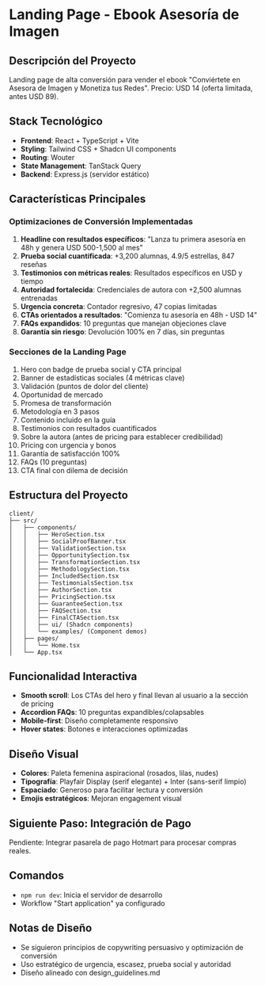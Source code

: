 # Landing Page - Ebook Asesoría de Imagen

## Descripción del Proyecto
Landing page de alta conversión para vender el ebook "Conviértete en Asesora de Imagen y Monetiza tus Redes". Precio: USD 14 (oferta limitada, antes USD 89).

## Stack Tecnológico
- **Frontend**: React + TypeScript + Vite
- **Styling**: Tailwind CSS + Shadcn UI components
- **Routing**: Wouter
- **State Management**: TanStack Query
- **Backend**: Express.js (servidor estático)

## Características Principales

### Optimizaciones de Conversión Implementadas
1. **Headline con resultados específicos**: "Lanza tu primera asesoría en 48h y genera USD 500-1,500 al mes"
2. **Prueba social cuantificada**: +3,200 alumnas, 4.9/5 estrellas, 847 reseñas
3. **Testimonios con métricas reales**: Resultados específicos en USD y tiempo
4. **Autoridad fortalecida**: Credenciales de autora con +2,500 alumnas entrenadas
5. **Urgencia concreta**: Contador regresivo, 47 copias limitadas
6. **CTAs orientados a resultados**: "Comienza tu asesoría en 48h - USD 14"
7. **FAQs expandidos**: 10 preguntas que manejan objeciones clave
8. **Garantía sin riesgo**: Devolución 100% en 7 días, sin preguntas

### Secciones de la Landing Page
1. Hero con badge de prueba social y CTA principal
2. Banner de estadísticas sociales (4 métricas clave)
3. Validación (puntos de dolor del cliente)
4. Oportunidad de mercado
5. Promesa de transformación
6. Metodología en 3 pasos
7. Contenido incluido en la guía
8. Testimonios con resultados cuantificados
9. Sobre la autora (antes de pricing para establecer credibilidad)
10. Pricing con urgencia y bonos
11. Garantía de satisfacción 100%
12. FAQs (10 preguntas)
13. CTA final con dilema de decisión

## Estructura del Proyecto
```
client/
├── src/
│   ├── components/
│   │   ├── HeroSection.tsx
│   │   ├── SocialProofBanner.tsx
│   │   ├── ValidationSection.tsx
│   │   ├── OpportunitySection.tsx
│   │   ├── TransformationSection.tsx
│   │   ├── MethodologySection.tsx
│   │   ├── IncludedSection.tsx
│   │   ├── TestimonialsSection.tsx
│   │   ├── AuthorSection.tsx
│   │   ├── PricingSection.tsx
│   │   ├── GuaranteeSection.tsx
│   │   ├── FAQSection.tsx
│   │   ├── FinalCTASection.tsx
│   │   ├── ui/ (Shadcn components)
│   │   └── examples/ (Component demos)
│   ├── pages/
│   │   └── Home.tsx
│   └── App.tsx
```

## Funcionalidad Interactiva
- **Smooth scroll**: Los CTAs del hero y final llevan al usuario a la sección de pricing
- **Accordion FAQs**: 10 preguntas expandibles/colapsables
- **Mobile-first**: Diseño completamente responsivo
- **Hover states**: Botones e interacciones optimizadas

## Diseño Visual
- **Colores**: Paleta femenina aspiracional (rosados, lilas, nudes)
- **Tipografía**: Playfair Display (serif elegante) + Inter (sans-serif limpio)
- **Espaciado**: Generoso para facilitar lectura y conversión
- **Emojis estratégicos**: Mejoran engagement visual

## Siguiente Paso: Integración de Pago
Pendiente: Integrar pasarela de pago Hotmart para procesar compras reales.

## Comandos
- `npm run dev`: Inicia el servidor de desarrollo
- Workflow "Start application" ya configurado

## Notas de Diseño
- Se siguieron principios de copywriting persuasivo y optimización de conversión
- Uso estratégico de urgencia, escasez, prueba social y autoridad
- Diseño alineado con design_guidelines.md
